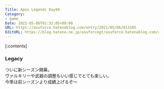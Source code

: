 ```yaml
---
Title: Apex Legends Day94
Category:
- game
Date: 2021-05-06T01:32:05+09:00
URL: https://asuforce.hatenablog.com/entry/2021/05/06/013205
EditURL: https://blog.hatena.ne.jp/asuforcegt/asuforce.hatenablog.com/atom/entry/26006613724977195
---
```


[:contents]

### Legacy

ついに新シーズン開幕。  
ヴァルキリーや武器の調整もいい感じでとても楽しい。  
今季は前シーズンより成績上げるぞ～
